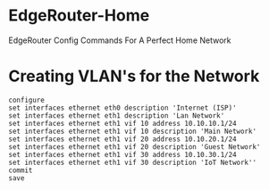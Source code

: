 # EdgeRouter-Home
EdgeRouter Config Commands For A Perfect Home Network

# Creating VLAN's for the Network
```
configure
set interfaces ethernet eth0 description 'Internet (ISP)'
set interfaces ethernet eth1 description 'Lan Network'
set interfaces ethernet eth1 vif 10 address 10.10.10.1/24
set interfaces ethernet eth1 vif 10 description 'Main Network'
set interfaces ethernet eth1 vif 20 address 10.10.20.1/24
set interfaces ethernet eth1 vif 20 description 'Guest Network'
set interfaces ethernet eth1 vif 30 address 10.10.30.1/24
set interfaces ethernet eth1 vif 30 description 'IoT Network''
commit
save
```
